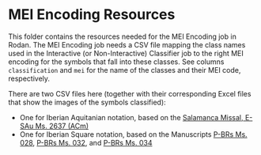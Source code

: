 # MEI Encoding Resources

This folder contains the resources needed for the MEI Encoding job in Rodan. The MEI Encoding job needs a CSV file mapping the class names used in the Interactive (or Non-Interactive) Classifier job to the right MEI encoding for the symbols that fall into these classes. See columns `classification` and `mei` for the name of the classes and their MEI code, respectively.

There are two CSV files here (together with their corresponding Excel files that show the images of the symbols classified):
- One for Iberian Aquitanian notation, based on the [Salamanca Missal, E-SAu Ms. 2637 (ACm)](https://pemdatabase.eu/source/48357)
- One for Iberian Square notation, based on the Manuscripts [P-BRs Ms. 028](https://pemdatabase.eu/source/48438), [P-BRs Ms. 032](https://pemdatabase.eu/source/47990), and [P-BRs Ms. 034](https://pemdatabase.eu/source/47612)
